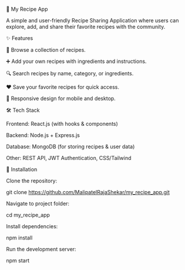 🍲 My Recipe App

A simple and user-friendly Recipe Sharing Application where users can explore, add, and share their favorite recipes with the community.

✨ Features

📖 Browse a collection of recipes.

➕ Add your own recipes with ingredients and instructions.

🔍 Search recipes by name, category, or ingredients.

❤️ Save your favorite recipes for quick access.

📱 Responsive design for mobile and desktop.

🛠️ Tech Stack

Frontend: React.js (with hooks & components)

Backend: Node.js + Express.js

Database: MongoDB (for storing recipes & user data)

Other: REST API, JWT Authentication, CSS/Tailwind

🚀 Installation

Clone the repository:

git clone https://github.com/MalipatelRajaShekar/my_recipe_app.git


Navigate to project folder:

cd my_recipe_app


Install dependencies:

npm install


Run the development server:

npm start
